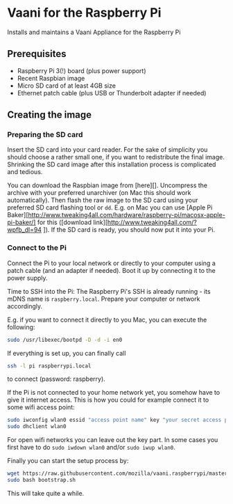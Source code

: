 # Vaani for the Raspberry Pi
Installs and maintains a Vaani Appliance for the Raspberry Pi

## Prerequisites

- Raspberry Pi 3(!) board (plus power support)
- Recent Raspbian image
- Micro SD card of at least 4GB size
- Ethernet patch cable (plus USB or Thunderbolt adapter if needed)

## Creating the image

### Preparing the SD card

Insert the SD card into your card reader.
For the sake of simplicity you should choose a
rather small one, if you want to redistribute the final image.
Shrinking the SD card image after this installation process is
complicated and tedious.

You can download the Raspbian image from [here][].
Uncompress the archive with your preferred unarchiver
(on Mac this should work automatically).
Then flash the raw image to the SD card using your preferred SD card flashing
tool or ```dd```. E.g. on Mac you can use
[Apple Pi Baker][http://www.tweaking4all.com/hardware/raspberry-pi/macosx-apple-pi-baker/]
for this
([download link][http://www.tweaking4all.com/?wpfb_dl=94 ]).
If the SD card is ready, you should now put it into your Pi.

### Connect to the Pi

Connect the Pi to your local network or directly to your computer using a
patch cable (and an adapter if needed).
Boot it up by connecting it to the power supply.

Time to SSH into the Pi: The Raspberry Pi's SSH is already running -
its mDNS name is ```raspberry.local```.
Prepare your computer or network accordingly.

E.g. if you want to connect it directly to you Mac, you can execute the
following:
```sh
sudo /usr/libexec/bootpd -D -d -i en0
```

If everything is set up, you can finally call
```sh
ssh -l pi raspberrypi.local
```
to connect (password: raspberry).

If the Pi is not connected to your home network yet, you somehow have to give it
internet access. This is how you could for example connect it to some
wifi access point:
```sh
sudo iwconfig wlan0 essid "access point name" key "your secret access point key"
sudo dhclient wlan0
```
For open wifi networks you can leave out the key part.
In some cases you first have to do
```sudo iwdown wlan0``` and/or ```sudo iwup wlan0```.

Finally you can start the setup process by:
```sh
wget https://raw.githubusercontent.com/mozilla/vaani.raspberrypi/master/bootstrap.sh
sudo bash bootstrap.sh
```
This will take quite a while.
